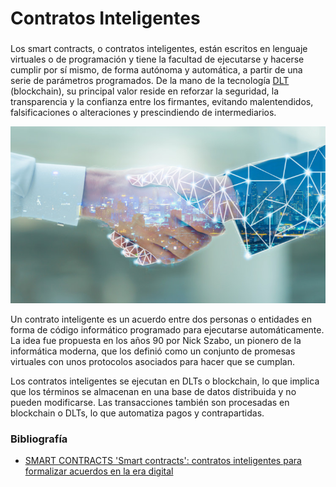 # Contratos Inteligentes  
###
Los smart contracts, o contratos inteligentes, están escritos en lenguaje virtuales o de programación y tiene la facultad de ejecutarse y hacerse cumplir por sí mismo, de forma autónoma y automática, a partir de una serie de parámetros programados. De la mano de la tecnología [DLT](dlt.md) (blockchain), su principal valor reside en reforzar la seguridad, la transparencia y la confianza entre los firmantes, evitando malentendidos, falsificaciones o alteraciones y prescindiendo de intermediarios.

![smart contracts](./img/sc.jpg)

Un contrato inteligente es un acuerdo entre dos personas o entidades en forma de código informático programado para ejecutarse automáticamente. La idea fue propuesta en los años 90 por Nick Szabo, un pionero de la informática moderna, que los definió como un conjunto de promesas virtuales con unos protocolos asociados para hacer que se cumplan.

Los contratos inteligentes se ejecutan en DLTs o blockchain, lo que implica que los términos se almacenan en una base de datos distribuida y no pueden modificarse. Las transacciones también son procesadas en blockchain o DLTs, lo que automatiza pagos y contrapartidas.

### Bibliografía
- [SMART CONTRACTS
'Smart contracts': contratos inteligentes para formalizar acuerdos en la era digital](https://www.iberdrola.com/innovacion/smart-contracts)